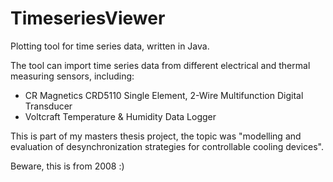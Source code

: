 # TimeseriesViewer
Plotting tool for time series data, written in Java.

The tool can import time series data from different electrical and thermal measuring sensors, including:
* CR Magnetics CRD5110 Single Element, 2-Wire Multifunction Digital Transducer
* Voltcraft Temperature & Humidity Data Logger

This is part of my masters thesis project, the topic was "modelling and evaluation of desynchronization strategies for controllable cooling devices".

Beware, this is from 2008 :)
